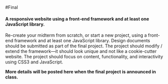 #Final

#### A responsive website using a front-end framework and at least one JavaScript library.

Re-create your midterm from scratch, or start a new project, using a front-end framework and at least one JavaScript library. Design documents should be submitted as part of the final project. The project should modify / extend the framework—it should look unique and not like a cookie-cutter website. The project should focus on content, functionality, and interactivity using CSS3 and JavaScript.

**More details will be posted here when the final project is announced in class.**